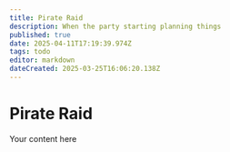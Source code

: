 ```yaml
---
title: Pirate Raid
description: When the party starting planning things
published: true
date: 2025-04-11T17:19:39.974Z
tags: todo
editor: markdown
dateCreated: 2025-03-25T16:06:20.138Z
---
```


# Pirate Raid
Your content here